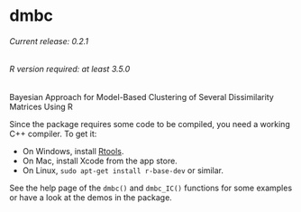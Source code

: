 # dmbc
###### Current release: 0.2.1
###### R version required: at least 3.5.0
Bayesian Approach for Model-Based Clustering of Several Dissimilarity Matrices Using R

Since the package requires some code to be compiled, you need a working C++ compiler. To get it:

- On Windows, install [Rtools](https://cran.r-project.org/bin/windows/Rtools/).
- On Mac, install Xcode from the app store.
- On Linux, `sudo apt-get install r-base-dev` or similar.

See the help page of the `dmbc()` and `dmbc_IC()` functions for some examples or have a look at the demos in the package.
